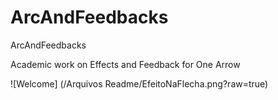 # ArcAndFeedbacks
ArcAndFeedbacks

Academic work on Effects and Feedback for One Arrow

![Welcome] (/Arquivos Readme/EfeitoNaFlecha.png?raw=true)
